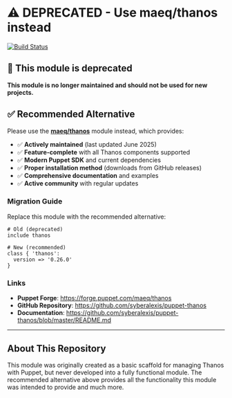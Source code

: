 # ⚠️ DEPRECATED - Use maeq/thanos instead

[![Build Status](https://travis-ci.org/jdfalk/puppet-thanos.svg?branch=master)](https://travis-ci.org/jdfalk/puppet-thanos)

## 🚨 This module is deprecated

**This module is no longer maintained and should not be used for new projects.**

## ✅ Recommended Alternative

Please use the **[maeq/thanos](https://forge.puppet.com/maeq/thanos)** module instead, which provides:

- ✅ **Actively maintained** (last updated June 2025)
- ✅ **Feature-complete** with all Thanos components supported
- ✅ **Modern Puppet SDK** and current dependencies
- ✅ **Proper installation method** (downloads from GitHub releases)
- ✅ **Comprehensive documentation** and examples
- ✅ **Active community** with regular updates

### Migration Guide

Replace this module with the recommended alternative:

```puppet
# Old (deprecated)
include thanos

# New (recommended)
class { 'thanos':
  version => '0.26.0'
}
```

### Links

- **Puppet Forge**: https://forge.puppet.com/maeq/thanos
- **GitHub Repository**: https://github.com/syberalexis/puppet-thanos
- **Documentation**: https://github.com/syberalexis/puppet-thanos/blob/master/README.md

---

## About This Repository

This module was originally created as a basic scaffold for managing Thanos with Puppet, but never developed into a fully functional module. The recommended alternative above provides all the functionality this module was intended to provide and much more.

